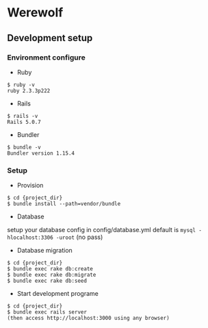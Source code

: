 # Werewolf

## Development setup

### Environment configure

- Ruby

```
$ ruby -v
ruby 2.3.3p222
 ```

- Rails

```
$ rails -v
Rails 5.0.7
```

- Bundler

```
$ bundle -v
Bundler version 1.15.4
```

### Setup

- Provision

```
$ cd {project_dir}
$ bundle install --path=vendor/bundle
```

- Database

setup your database config in config/database.yml
default is `mysql -hlocalhost:3306 -uroot` (no pass)

* Database migration

```
$ cd {project_dir}
$ bundle exec rake db:create
$ bundle exec rake db:migrate
$ bundle exec rake db:seed
```

* Start development programe

```
$ cd {project_dir}
$ bundle exec rails server
(then access http://localhost:3000 using any browser)
```

